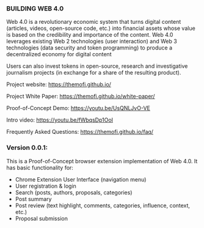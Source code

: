 ### BUILDING WEB 4.0

Web 4.0 is a revolutionary economic system that turns digital content (articles, videos, open-source code, etc.) into financial assets whose value is based on the credibility and importance of the content.
Web 4.0 leverages existing Web 2 technologies (user interaction) and Web 3 technologies (data security and token programming) to produce a decentralized economy for digital content

Users can also invest tokens in open-source, research and investigative journalism projects (in exchange for a share of the resulting product).


Project website: https://themofi.github.io/

Project White Paper: https://themofi.github.io/white-paper/

Proof-of-Concept Demo: https://youtu.be/UsQNLJvO-VE

Intro video: https://youtu.be/fWbqsDp1OoI

Frequently Asked Questions: https://themofi.github.io/faq/



### Version 0.0.1:
This is a Proof-of-Concept browser extension implementation of Web 4.0. It has basic functionality for:
* Chrome Extension User Interface (navigation menu)
* User registration & login
* Search (posts, authors, proposals, categories)
* Post summary
* Post review (text highlight, comments, categories, influence, context, etc.)
* Proposal submission
